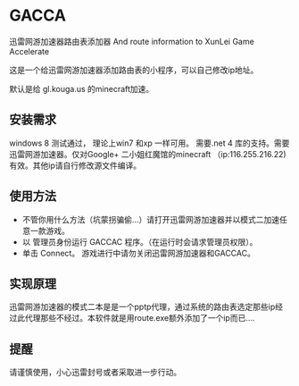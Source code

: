 GACCA
=====

迅雷网游加速器路由表添加器  And route information to XunLei Game Accelerate 

这是一个给迅雷网游加速器添加路由表的小程序，可以自己修改ip地址。

默认是给 gl.kouga.us 的minecraft加速。


安装需求
---------------------
windows 8 测试通过， 理论上win7 和xp 一样可用。 需要.net 4 库的支持。需要迅雷网游加速器。仅对Google+ 二小姐红魔馆的minecraft （ip:116.255.216.22) 有效。其他ip请自行修改源文件编译。



使用方法
---------------------
* 不管你用什么方法（坑蒙拐骗偷…）请打开迅雷网游加速器并以模式二加速任意一款游戏。
* 以 管理员身份运行 GACCAC 程序。（在运行时会请求管理员权限）。
* 单击 Connect。 游戏进行中请勿关闭迅雷网游加速器和GACCAC。



实现原理
---------------------
迅雷网游加速器的模式二本是是一个pptp代理，通过系统的路由表选定那些ip经过此代理那些不经过。本软件就是用route.exe额外添加了一个ip而已….


提醒
---------------------
请谨慎使用，小心迅雷封号或者采取进一步行动。
